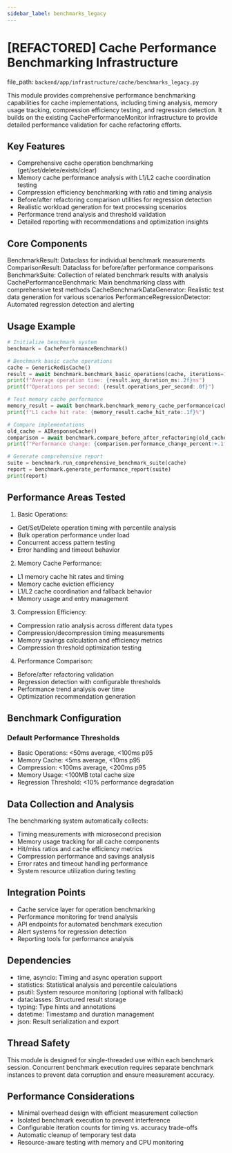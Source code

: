```yaml
---
sidebar_label: benchmarks_legacy
---
```


# [REFACTORED] Cache Performance Benchmarking Infrastructure

  file_path: `backend/app/infrastructure/cache/benchmarks_legacy.py`

This module provides comprehensive performance benchmarking capabilities for cache implementations,
including timing analysis, memory usage tracking, compression efficiency testing, and regression
detection. It builds on the existing CachePerformanceMonitor infrastructure to provide detailed
performance validation for cache refactoring efforts.

## Key Features

- Comprehensive cache operation benchmarking (get/set/delete/exists/clear)
- Memory cache performance analysis with L1/L2 cache coordination testing
- Compression efficiency benchmarking with ratio and timing analysis
- Before/after refactoring comparison utilities for regression detection
- Realistic workload generation for text processing scenarios
- Performance trend analysis and threshold validation
- Detailed reporting with recommendations and optimization insights

## Core Components

BenchmarkResult: Dataclass for individual benchmark measurements
ComparisonResult: Dataclass for before/after performance comparisons
BenchmarkSuite: Collection of related benchmark results with analysis
CachePerformanceBenchmark: Main benchmarking class with comprehensive test methods
CacheBenchmarkDataGenerator: Realistic test data generation for various scenarios
PerformanceRegressionDetector: Automated regression detection and alerting

## Usage Example

```python
# Initialize benchmark system
benchmark = CachePerformanceBenchmark()

# Benchmark basic cache operations
cache = GenericRedisCache()
result = await benchmark.benchmark_basic_operations(cache, iterations=100)
print(f"Average operation time: {result.avg_duration_ms:.2f}ms")
print(f"Operations per second: {result.operations_per_second:.0f}")

# Test memory cache performance
memory_result = await benchmark.benchmark_memory_cache_performance(cache)
print(f"L1 cache hit rate: {memory_result.cache_hit_rate:.1f}%")

# Compare implementations
old_cache = AIResponseCache()
comparison = await benchmark.compare_before_after_refactoring(old_cache, cache)
print(f"Performance change: {comparison.performance_change_percent:+.1f}%")

# Generate comprehensive report
suite = benchmark.run_comprehensive_benchmark_suite(cache)
report = benchmark.generate_performance_report(suite)
print(report)
```

## Performance Areas Tested

1. Basic Operations:
- Get/Set/Delete operation timing with percentile analysis
- Bulk operation performance under load
- Concurrent access pattern testing
- Error handling and timeout behavior

2. Memory Cache Performance:
- L1 memory cache hit rates and timing
- Memory cache eviction efficiency
- L1/L2 cache coordination and fallback behavior
- Memory usage and entry management

3. Compression Efficiency:
- Compression ratio analysis across different data types
- Compression/decompression timing measurements
- Memory savings calculation and efficiency metrics
- Compression threshold optimization testing

4. Performance Comparison:
- Before/after refactoring validation
- Regression detection with configurable thresholds
- Performance trend analysis over time
- Optimization recommendation generation

## Benchmark Configuration

### Default Performance Thresholds

- Basic Operations: <50ms average, <100ms p95
- Memory Cache: <5ms average, <10ms p95
- Compression: <100ms average, <200ms p95
- Memory Usage: <100MB total cache size
- Regression Threshold: <10% performance degradation

## Data Collection and Analysis

The benchmarking system automatically collects:
- Timing measurements with microsecond precision
- Memory usage tracking for all cache components
- Hit/miss ratios and cache efficiency metrics
- Compression performance and savings analysis
- Error rates and timeout handling performance
- System resource utilization during testing

## Integration Points

- Cache service layer for operation benchmarking
- Performance monitoring for trend analysis
- API endpoints for automated benchmark execution
- Alert systems for regression detection
- Reporting tools for performance analysis

## Dependencies

- time, asyncio: Timing and async operation support
- statistics: Statistical analysis and percentile calculations
- psutil: System resource monitoring (optional with fallback)
- dataclasses: Structured result storage
- typing: Type hints and annotations
- datetime: Timestamp and duration management
- json: Result serialization and export

## Thread Safety

This module is designed for single-threaded use within each benchmark session.
Concurrent benchmark execution requires separate benchmark instances to prevent
data corruption and ensure measurement accuracy.

## Performance Considerations

- Minimal overhead design with efficient measurement collection
- Isolated benchmark execution to prevent interference
- Configurable iteration counts for timing vs. accuracy trade-offs
- Automatic cleanup of temporary test data
- Resource-aware testing with memory and CPU monitoring
